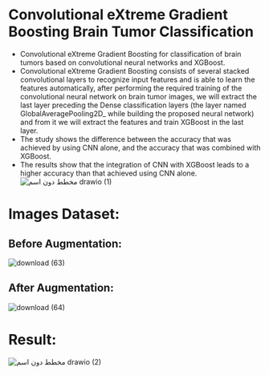 # Convolutional eXtreme Gradient Boosting Brain Tumor Classification
- Convolutional eXtreme Gradient Boosting for classification of brain tumors based on convolutional neural networks and XGBoost.
- Convolutional eXtreme Gradient Boosting consists of several stacked convolutional layers to recognize input features and is able to learn the features automatically, after performing the required training of the convolutional neural network on brain tumor images, we will extract the last layer preceding the Dense classification layers (the layer named GlobalAveragePooling2D_ while building the proposed neural network) and from it we will extract the features and train XGBoost in the last layer.
- The study shows the difference between the accuracy that was achieved by using CNN alone, and the accuracy that was combined with XGBoost.
- The results show that the integration of CNN with XGBoost leads to a higher accuracy than that achieved using CNN alone.
![_مخطط دون اسم_ drawio (1)](https://user-images.githubusercontent.com/108609519/187561519-b525707e-a51f-45cf-89f1-3923e786a858.png)

# Images Dataset:
## Before Augmentation:
![download (63)](https://user-images.githubusercontent.com/108609519/187560254-ebda6472-d5df-466a-8aac-1645ef2e6f71.png)
## After Augmentation:
![download (64)](https://user-images.githubusercontent.com/108609519/187560337-2b9bfe51-961f-4ab0-8be7-70d8fd24d8d0.png)
# Result:
![_مخطط دون اسم_ drawio (2)](https://user-images.githubusercontent.com/108609519/187561965-6535a691-4f9b-446e-bc62-6e02716a11b2.png)


